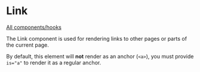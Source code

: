 # Link

[All components/hooks](../../README.md)

The Link component is used for rendering links to other pages or parts of the
current page.

By default, this element will **not** render as an anchor (`<a>`), you must
provide `is="a"` to render it as a regular anchor.
